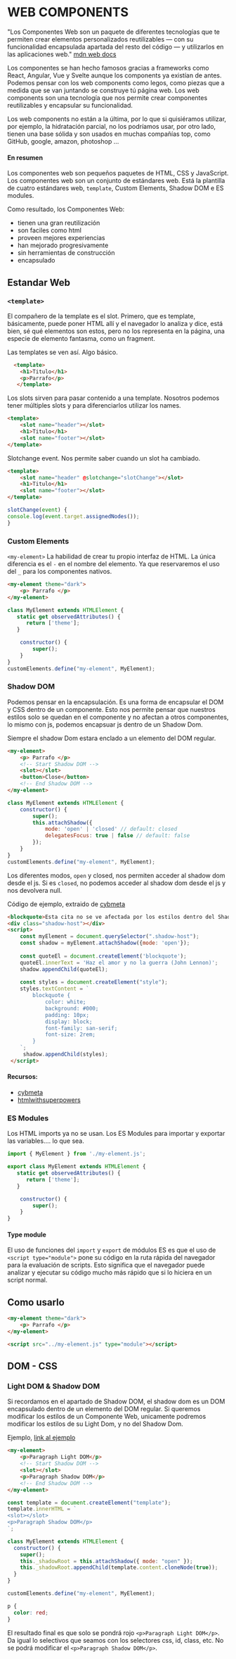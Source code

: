 # WEB COMPONENTS

"Los Componentes Web son un paquete de diferentes tecnologías que te permiten crear elementos personalizados reutilizables — con su funcionalidad encapsulada apartada del resto del código — y utilizarlos en las aplicaciones web."
[mdn web docs](https://developer.mozilla.org/es/docs/Web/Web_Components)

Los componentes se han hecho famosos gracias a frameworks como React, Angular, Vue y Svelte aunque los components ya existían de antes. Podemos pensar con los web components como legos, como piezas que a medida que se van juntando se construye tú página web. Los web components son una tecnología que nos permite crear componentes reutilizables y encapsular su funcionalidad.

Los web components no están a la última, por lo que si quisiéramos utilizar, por ejemplo, la hidratación parcial, no los podríamos usar, por otro lado, tienen una base sólida y son usados en muchas compañías top, como GitHub, google, amazon, photoshop ... 

#### En resumen
Los componentes web son pequeños paquetes de HTML, CSS y JavaScript. Los componentes web son un conjunto de estándares web. Está la plantilla de cuatro estándares web, `template`, Custom Elements, Shadow DOM e ES modules.

Como resultado, los Componentes Web:
- tienen una gran reutilización
- son faciles como html
- proveen mejores experiencias
- han mejorado progresivamente
- sin herramientas de construcción
- encapsulado

## Estandar Web
### `<template>`
El compañero de la template es el slot.
Primero, que es template, básicamente, puede poner HTML allí y el navegador lo analiza y dice, está bien, sé qué elementos son estos, pero no los representa en la página, una especie de elemento fantasma, como un fragment.

Las templates se ven así. Algo básico.
```html
  <template>
    <h1>Titulo</h1>
    <p>Parrafo</p>
   </template> 
``` 

Los slots sirven para pasar contenido a una template. Nosotros podemos tener múltiples slots y para diferenciarlos utilizar los names. 
```html
<template>
    <slot name="header"></slot>
    <h1>Titulo</h1>
    <slot name="footer"></slot>
</template> 
```
Slotchange event. Nos permite saber cuando un slot ha cambiado. 
```html
<template>
    <slot name="header" @slotchange="slotChange"></slot>
    <h1>Titulo</h1>
    <slot name="footer"></slot>
</template> 
```
```js
slotChange(event) {
console.log(event.target.assignedNodes());
}
```
   
### Custom Elements

`<my-element>`
La habilidad de crear tu propio interfaz de HTML. La única diferencia es el `-` en el nombre del elemento. Ya que reservaremos el uso del `_` para los componentes nativos.
    
```html
<my-element theme="dark">
    <p> Parrafo </p>
</my-element>
```

```js
class MyElement extends HTMLElement {
   static get observedAttributes() {
      return ['theme'];
   }

    constructor() {
        super();
    }
}
customElements.define("my-element", MyElement);
```

### Shadow DOM
Podemos pensar en la encapsulación. Es una forma de encapsular el DOM y CSS dentro de un componente. Esto nos permite pensar que nuestros estilos solo se quedan en el componente y no afectan a otros componentes, lo mismo con js, podemos encapsuar js dentro de un Shadow Dom.

Siempre el shadow Dom estara enclado a un elemento del DOM regular.

```html
<my-element>
    <p> Parrafo </p>
    <!-- Start Shadow DOM -->
    <slot></slot>
    <button>Close</button>
    <!-- End Shadow DOM -->
</my-element>
```

```js
class MyElement extends HTMLElement {
    constructor() {
        super();
        this.attachShadow({ 
            mode: 'open' | 'closed' // default: closed
            delegatesFocus: true | false // default: false
        });
    }
}
customElements.define("my-element", MyElement);
```

Los diferentes modos, `open` y closed, nos permiten acceder al shadow dom desde el js. Si es `closed`, no podemos acceder al shadow dom desde el js y nos devolvera null.

Código de ejemplo, extraido de [cybmeta](https://cybmeta.com/que-es-el-shadow-dom)
```html
<blockquote>Esta cita no se ve afectada por los estilos dentro del Shadow DOM.</blockquote>
<div class="shadow-host"></div>
<script>
    const myElement = document.querySelector(".shadow-host");
    const shadow = myElement.attachShadow({mode: 'open'});
    
    const quoteEl = document.createElement('blockquote');
    quoteEl.innerText = 'Haz el amor y no la guerra (John Lennon)';
    shadow.appendChild(quoteEl);
    
    const styles = document.createElement("style");
    styles.textContent = `
        blockquote {
            color: white;
            background: #000;
            padding: 10px;
            display: block;
            font-family: san-serif;
            font-size: 2rem;
        }
    `;
     shadow.appendChild(styles);
 </script>
 ``` 



#### Recursos:
- [cybmeta](https://cybmeta.com/que-es-el-shadow-dom)
- [htmlwithsuperpowers](https://htmlwithsuperpowers.netlify.app/get-started/shadow-dom.html#attaching-a-shadow-root)

### ES Modules
Los HTML imports ya no se usan. 
Los ES Modules para importar y exportar las variables.... lo que sea.

```js
import { MyElement } from './my-element.js';

export class MyElement extends HTMLElement {
   static get observedAttributes() {
      return ['theme'];
   }

    constructor() {
        super();
    }
}
```

#### Type module
El uso de funciones del `import` y `export` de módulos ES es que el uso de `<script type="module">` pone su código en la ruta rápida del navegador para la evaluación de scripts. Esto significa que el navegador puede analizar y ejecutar su código mucho más rápido que si lo hiciera en un script normal.

## Como usarlo
```html
<my-element theme="dark">
    <p> Parrafo </p>
</my-element>

<script src="../my-element.js" type="module"></script>
```

## DOM - CSS

### Light DOM & Shadow DOM
Si recordamos en el apartado de Shadow DOM, el shadow dom es un DOM encapsulado dentro de un elemento del DOM regular. 
Si queremos modificar los estilos de un Componente Web, unicamente podremos modificar los estilos de su Light Dom, y no del Shadow Dom.

Ejemplo, [link al ejemplo](https://codi.link/PG15LWVsZW1lbnQ+CiAgICA8cD5QYXJhZ3JhcGggTGlnaHQgRE9NPC9wPgo8L215LWVsZW1lbnQ+Cg==|cCB7CiAgY29sb3I6IHJlZDsKfQo=|Y29uc3QgdGVtcGxhdGUgPSBkb2N1bWVudC5jcmVhdGVFbGVtZW50KCJ0ZW1wbGF0ZSIpOwp0ZW1wbGF0ZS5pbm5lckhUTUwgPSBgCjxzbG90Pjwvc2xvdD4KPHA+UGFyYWdyYXBoIFNoYWRvdyBET008L3A+CmA7CgpjbGFzcyBNeUVsZW1lbnQgZXh0ZW5kcyBIVE1MRWxlbWVudCB7CiAgY29uc3RydWN0b3IoKSB7CiAgICBzdXBlcigpOwogICAgdGhpcy5fc2hhZG93Um9vdCA9IHRoaXMuYXR0YWNoU2hhZG93KHsgbW9kZTogIm9wZW4iIH0pOwogICAgdGhpcy5fc2hhZG93Um9vdC5hcHBlbmRDaGlsZCh0ZW1wbGF0ZS5jb250ZW50LmNsb25lTm9kZSh0cnVlKSk7CiAgfQp9CgpjdXN0b21FbGVtZW50cy5kZWZpbmUoIm15LWVsZW1lbnQiLCBNeUVsZW1lbnQpOw==)
```html
<my-element>
    <p>Paragraph Light DOM</p>
    <!-- Start Shadow DOM -->
    <slot></slot>
    <p>Paragraph Shadow DOM</p>
    <!-- End Shadow DOM -->
</my-element>
```

```js
const template = document.createElement("template");
template.innerHTML = `
<slot></slot>
<p>Paragraph Shadow DOM</p>
`;

class MyElement extends HTMLElement {
  constructor() {
    super();
    this._shadowRoot = this.attachShadow({ mode: "open" });
    this._shadowRoot.appendChild(template.content.cloneNode(true));
  }
}

customElements.define("my-element", MyElement);
```

```css
p {
  color: red;
}
```

El resultado final es que solo se pondrá rojo `<p>Paragraph Light DOM</p>`. Da igual lo selectivos que seamos con los selectores css, id, class, etc. No se podrá modificar el `<p>Paragraph Shadow DOM</p>`.

